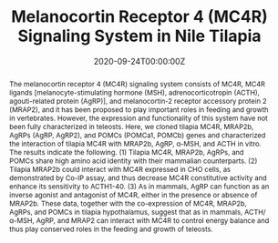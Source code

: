 ---
abstract: The melanocortin receptor 4 (MC4R) signaling system consists of MC4R, MC4R ligands [melanocyte-stimulating hormone (MSH), adrenocorticotropin (ACTH), agouti-related protein (AgRP)], and melanocortin-2 receptor accessory protein 2 (MRAP2), and it has been proposed to play important roles in feeding and growth in vertebrates. However, the expression and functionality of this system have not been fully characterized in teleosts. Here, we cloned tilapia MC4R, MRAP2b, AgRPs (AgRP, AgRP2), and POMCs (POMCa1, POMCb) genes and characterized the interaction of tilapia MC4R with MRAP2b, AgRP, α-MSH, and ACTH in vitro. The results indicate the following. (1) Tilapia MC4R, MRAP2b, AgRPs, and POMCs share high amino acid identity with their mammalian counterparts. (2) Tilapia MRAP2b could interact with MC4R expressed in CHO cells, as demonstrated by Co-IP assay, and thus decrease MC4R constitutive activity and enhance its sensitivity to ACTH1-40. (3) As in mammals, AgRP can function as an inverse agonist and antagonist of MC4R, either in the presence or absence of MRAP2b. These data, together with the co-expression of MC4R, MRAP2b, AgRPs, and POMCs in tilapia hypothalamus, suggest that as in mammals, ACTH/α-MSH, AgRP, and MRAP2 can interact with MC4R to control energy balance and thus play conserved roles in the feeding and growth of teleosts.
authors:
- Tianqiang Liu
- Yue Deng
- Zheng Zhang
- Baolong Cao
- Jing Li
- Caiyun Sun
- Zhixing Hu
- Jiannan Zhang
- Juan Li
- Yajun Wang
date: "2020-09-24T00:00:00Z"
doi: "https://doi.org/10.3390/ijms21197036"
featured: False
image:
  caption: 'MC4R signaling system in tilapia.'
  focal_point: ""
  preview_only: false
projects: []
publication: International journal of molecular sciences
publication_short: ""
publication_types:
- "2"
publishDate: "2020-09-24T00:00:00Z"
#slides: example
summary: In summary, we cloned six genes of the MC4R signaling system in a representative teleost species, Nile tilapia. Functional study proved that MC4R can interact with MRAP2b and mediate the actions of α-MSH, ACTH, and AgRP in vitro. Moreover, we demonstrated that MRAP2b cannot only inhibit the basal constitutive activity of MC4R, but also increase its sensitivity and selectivity for ACTH, thus becoming an ACTH-preferring receptor. These findings, together with evidence showing the co-expression of MC4R, POMCs, AgRP, and MRAP2b in the hypothalamus, strongly suggest that the MC4R signaling system plays a conserved role in the regulation of food intake and growth in Nile tilapia. Considering that Nile tilapia is a freshwater fish of economic importance worldwide, our data provides a theoretical basis to improve the economic traits of tilapia, such as promoting the appetite and growth via modifying MC4R signaling (e.g., gene-editing MC4R system) in aquaculture.
#tags:
title: "Melanocortin Receptor 4 (MC4R) Signaling System in Nile Tilapia"
#url_code: ""
#url_dataset: ""
url_pdf:
#url_poster: ""
#url_project: ""
#url_slides: ""
#url_source: ""
#url_video: ""
---